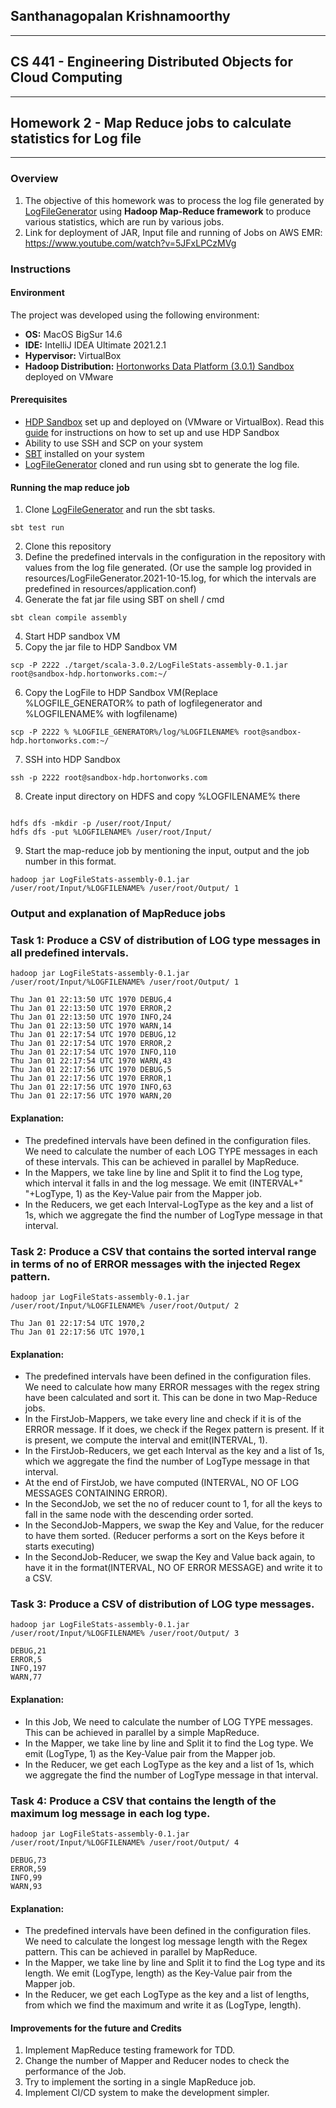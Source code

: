 ## Santhanagopalan Krishnamoorthy

---

## CS 441 - Engineering Distributed Objects for Cloud Computing

---

## Homework 2 - Map Reduce jobs to calculate statistics for Log file

---

### Overview

1. The objective of this homework was to process the log file generated by [LogFileGenerator](https://github.com/0x1DOCD00D/LogFileGenerator) using **Hadoop Map-Reduce framework** to produce various statistics, which are run by various jobs.
2. Link for deployment of JAR, Input file and running of Jobs on AWS EMR: https://www.youtube.com/watch?v=5JFxLPCzMVg

### Instructions

#### Environment

The project was developed using the following environment:

- **OS:** MacOS BigSur 14.6
- **IDE:** IntelliJ IDEA Ultimate 2021.2.1
- **Hypervisor:** VirtualBox 
- **Hadoop Distribution:** [Hortonworks Data Platform (3.0.1) Sandbox](https://hortonworks.com/products/sandbox/) deployed on VMware

#### Prerequisites

- [HDP Sandbox](https://hortonworks.com/products/sandbox/) set up and deployed on (VMware or VirtualBox). Read this [guide](https://hortonworks.com/tutorial/learning-the-ropes-of-the-hortonworks-sandbox/) for instructions on how to set up and use HDP Sandbox
- Ability to use SSH and SCP on your system
- [SBT](https://www.scala-sbt.org/) installed on your system
- [LogFileGenerator](https://github.com/0x1DOCD00D/LogFileGenerator) cloned and run using sbt to generate the log file.

#### Running the map reduce job

1. Clone [LogFileGenerator](https://github.com/0x1DOCD00D/LogFileGenerator) and run the sbt tasks.
```
sbt test run
```
2. Clone this repository
3. Define the predefined intervals in the configuration in the repository with values from the log file generated. (Or use the sample log provided in resources/LogFileGenerator.2021-10-15.log, for which the intervals are predefined in resources/application.conf)
4. Generate the fat jar file using SBT on shell / cmd

```
sbt clean compile assembly
```

4. Start HDP sandbox VM
5. Copy the jar file to HDP Sandbox VM

```
scp -P 2222 ./target/scala-3.0.2/LogFileStats-assembly-0.1.jar root@sandbox-hdp.hortonworks.com:~/
```

6. Copy the LogFile to HDP Sandbox VM(Replace %LOGFILE_GENERATOR% to path of logfilegenerator and %LOGFILENAME% with logfilename)

```
scp -P 2222 % %LOGFILE_GENERATOR%/log/%LOGFILENAME% root@sandbox-hdp.hortonworks.com:~/
```

7. SSH into HDP Sandbox

```
ssh -p 2222 root@sandbox-hdp.hortonworks.com
```

8. Create input directory on HDFS and copy %LOGFILENAME% there

```

hdfs dfs -mkdir -p /user/root/Input/
hdfs dfs -put %LOGFILENAME% /user/root/Input/

```


9. Start the map-reduce job by mentioning the input, output and the job number in this format.

```
hadoop jar LogFileStats-assembly-0.1.jar /user/root/Input/%LOGFILENAME% /user/root/Output/ 1
```

### Output and explanation of MapReduce jobs

### Task 1: Produce a CSV of distribution of LOG type messages in all predefined intervals.

```
hadoop jar LogFileStats-assembly-0.1.jar /user/root/Input/%LOGFILENAME% /user/root/Output/ 1
```

```
Thu Jan 01 22:13:50 UTC 1970 DEBUG,4                                               
Thu Jan 01 22:13:50 UTC 1970 ERROR,2                                               
Thu Jan 01 22:13:50 UTC 1970 INFO,24                                               
Thu Jan 01 22:13:50 UTC 1970 WARN,14                                               
Thu Jan 01 22:17:54 UTC 1970 DEBUG,12                                              
Thu Jan 01 22:17:54 UTC 1970 ERROR,2                                               
Thu Jan 01 22:17:54 UTC 1970 INFO,110                                              
Thu Jan 01 22:17:54 UTC 1970 WARN,43                                               
Thu Jan 01 22:17:56 UTC 1970 DEBUG,5                                               
Thu Jan 01 22:17:56 UTC 1970 ERROR,1                                               
Thu Jan 01 22:17:56 UTC 1970 INFO,63                                               
Thu Jan 01 22:17:56 UTC 1970 WARN,20
```


#### Explanation:

- The predefined intervals have been defined in the configuration files. We need to calculate the number of each LOG TYPE messages in each of these intervals. This can be achieved in parallel by MapReduce.
- In the Mappers, we take line by line and Split it to find the Log type, which interval it falls in and the log message. We emit (INTERVAL+" "+LogType, 1) as the Key-Value pair from the Mapper job.
- In the Reducers, we get each Interval-LogType as the key and a list of 1s, which we aggregate the find the number of LogType message in that interval.


### Task 2: Produce a CSV that contains the sorted interval range in terms of no of ERROR messages with the injected Regex pattern.

```
hadoop jar LogFileStats-assembly-0.1.jar /user/root/Input/%LOGFILENAME% /user/root/Output/ 2
```

```
Thu Jan 01 22:17:54 UTC 1970,2                                                     
Thu Jan 01 22:17:56 UTC 1970,1
```

#### Explanation:

- The predefined intervals have been defined in the configuration files. We need to calculate how many ERROR messages with the regex string have been calculated and sort it. This can be done in two Map-Reduce jobs.
- In the FirstJob-Mappers, we take every line and check if it is of the ERROR message. If it does, we check if the Regex pattern is present. If it is present, we compute the interval and emit(INTERVAL, 1).
- In the FirstJob-Reducers, we get each Interval as the key and a list of 1s, which we aggregate the find the number of LogType message in that interval. 
- At the end of FirstJob, we have computed (INTERVAL, NO OF LOG MESSAGES CONTAINING ERROR).
- In the SecondJob, we set the no of reducer count to 1, for all the keys to fall in the same node with the descending order sorted.
- In the SecondJob-Mappers, we swap the Key and Value, for the reducer to have them sorted. (Reducer performs a sort on the Keys before it starts executing)
- In the SecondJob-Reducer, we swap the Key and Value back again, to have it in the format(INTERVAL, NO OF ERROR MESSAGE) and write it to a CSV.

### Task 3: Produce a CSV of distribution of LOG type messages.

```
hadoop jar LogFileStats-assembly-0.1.jar /user/root/Input/%LOGFILENAME% /user/root/Output/ 3
```
```
DEBUG,21                                                                           
ERROR,5                                                                            
INFO,197                                                                           
WARN,77
```

#### Explanation:

- In this Job, We need to calculate the number of LOG TYPE messages. This can be achieved in parallel by a simple MapReduce.
- In the Mapper, we take line by line and Split it to find the Log type. We emit (LogType, 1) as the Key-Value pair from the Mapper job.
- In the Reducer, we get each LogType as the key and a list of 1s, which we aggregate the find the number of LogType message in that interval.


### Task 4: Produce a CSV that contains the length of the maximum log message in each log type.

```
hadoop jar LogFileStats-assembly-0.1.jar /user/root/Input/%LOGFILENAME% /user/root/Output/ 4
```
```
DEBUG,73                                                                           
ERROR,59                                                                           
INFO,99                                                                            
WARN,93
```

#### Explanation:

- The predefined intervals have been defined in the configuration files. We need to calculate the longest log message length with the Regex pattern. This can be achieved in parallel by MapReduce.
- In the Mapper, we take line by line and Split it to find the Log type and its length. We emit (LogType, length) as the Key-Value pair from the Mapper job.
- In the Reducer, we get each LogType as the key and a list of lengths, from which we find the maximum and write it as (LogType, length).


#### Improvements for the future and Credits

1. Implement MapReduce testing framework for TDD.
2. Change the number of Mapper and Reducer nodes to check the performance of the Job.
3. Try to implement the sorting in a single MapReduce job.
4. Implement CI/CD system to make the development simpler.